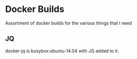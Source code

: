 # Docker Builds
Assortment of docker builds for the various things that I need

## JQ
docker-jq is busybox:ubuntu-14.04 with JQ added to it.
